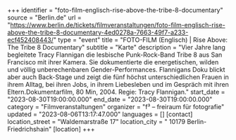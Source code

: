 +++
identifier = "foto-film-englisch-rise-above-the-tribe-8-documentary"
source = "Berlin.de"
url = "https://www.berlin.de/tickets/filmveranstaltungen/foto-film-englisch-rise-above-the-tribe-8-documentary-4ed0278a-7663-49f7-a233-ecf452408443/"
type = "event"
title = "FOTO-FILM (Englisch) | Rise Above: The Tribe 8 Documentary"
subtitle = "Karte"
description = "Vier Jahre lang begleitete Tracy Flannigan die lesbische Punk-Rock-Band Tribe 8 aus San Francisco mit ihrer Kamera. Sie dokumentierte die energetischen, wilden und völlig unberechenbaren Gender-Performances. Flannigans Doku blickt aber auch Back-Stage und zeigt die fünf höchst unterschiedlichen Frauen in ihrem Alltag, bei ihren Jobs, in ihrem Liebesleben und im Gespräch mit ihren Eltern.Dokumentarfilm, 80 Min, 2004. Regie: Tracy Flannigan."
start_date = "2023-08-30T19:00:00.000"
end_date = "2023-08-30T19:00:00.000"
category = "Filmveranstaltungen"
organizer = "f³ – freiraum für fotografie"
updated = "2023-08-06T13:17:47.000"
languages = []
[contact]
location_street = "Waldemarstraße 17"
location_city = " 10179 Berlin-Friedrichshain"
[location]
+++